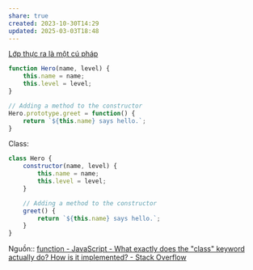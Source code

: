 ```yaml
---
share: true
created: 2023-10-30T14:29
updated: 2025-03-03T18:48
---
```

[Lớp thực ra là một cú pháp ](L%E1%BB%9Bp%20th%E1%BB%B1c%20ra%20l%C3%A0%20m%E1%BB%99t%20c%C3%BA%20ph%C3%A1p.md)
```javascript
function Hero(name, level) {
    this.name = name;
    this.level = level;
}

// Adding a method to the constructor
Hero.prototype.greet = function() {
    return `${this.name} says hello.`;
}
```

Class:
```javascript
class Hero {
    constructor(name, level) {
        this.name = name;
        this.level = level;
    }

    // Adding a method to the constructor
    greet() {
        return `${this.name} says hello.`;
    }
}
```
Nguồn:: [function - JavaScript - What exactly does the "class" keyword actually do? How is it implemented? - Stack Overflow](https://stackoverflow.com/q/77602331/3416774)